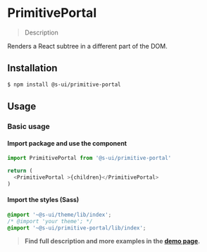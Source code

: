 # PrimitivePortal

> Description

Renders a React subtree in a different part of the DOM.


<!-- ![](./assets/preview.png) -->

## Installation

```sh
$ npm install @s-ui/primitive-portal
```

## Usage

### Basic usage

#### Import package and use the component

```js
import PrimitivePortal from '@s-ui/primitive-portal'

return (
  <PrimitivePortal >{children}</PrimitivePortal>
)
```

#### Import the styles (Sass)

```css
@import '~@s-ui/theme/lib/index';
/* @import 'your theme'; */
@import '~@s-ui/primitive-portal/lib/index';
```


> **Find full description and more examples in the [demo page](#).**